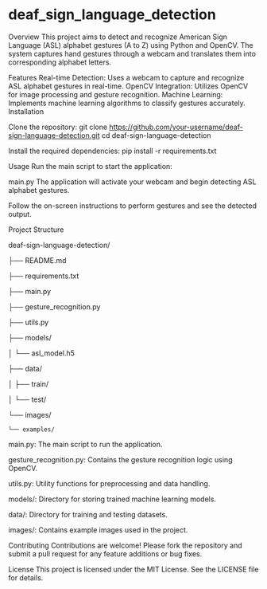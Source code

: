 # deaf_sign_language_detection

Overview
This project aims to detect and recognize American Sign Language (ASL) alphabet gestures (A to Z) using Python and OpenCV. The system captures hand gestures through a webcam and translates them into corresponding alphabet letters.

Features
Real-time Detection: Uses a webcam to capture and recognize ASL alphabet gestures in real-time.
OpenCV Integration: Utilizes OpenCV for image processing and gesture recognition.
Machine Learning: Implements machine learning algorithms to classify gestures accurately.
Installation

Clone the repository:
git clone https://github.com/your-username/deaf-sign-language-detection.git
cd deaf-sign-language-detection

Install the required dependencies:
pip install -r requirements.txt

Usage
Run the main script to start the application:


main.py
The application will activate your webcam and begin detecting ASL alphabet gestures.

Follow the on-screen instructions to perform gestures and see the detected output.

Project Structure

deaf-sign-language-detection/

├── README.md


├── requirements.txt


├── main.py


├── gesture_recognition.py

├── utils.py

├── models/

│   └── asl_model.h5

├── data/

│   ├── train/

│   └── test/

└── images/

    └── examples/
    
main.py: The main script to run the application.

gesture_recognition.py: Contains the gesture recognition logic using OpenCV.

utils.py: Utility functions for preprocessing and data handling.

models/: Directory for storing trained machine learning models.

data/: Directory for training and testing datasets.

images/: Contains example images used in the project.

Contributing
Contributions are welcome! Please fork the repository and submit a pull request for any feature additions or bug fixes.

License
This project is licensed under the MIT License. See the LICENSE file for details.

